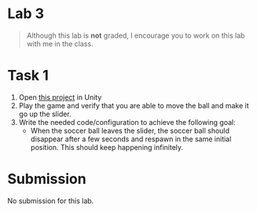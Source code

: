 # Lab 3

> Although this lab is **not** graded, I encourage you to work on this lab with me in the class.

# Task 1
1. Open [this project](https://1drv.ms/u/s!AvNVN__FAFfygftEUnlVVBUETnCvPg?e=6tc5Tg) in Unity
1. Play the game and verify that you are able to move the ball and make it go up the slider.
1. Write the needed code/configuration to achieve the following goal:
    * When the soccer ball leaves the slider, the soccer ball should disappear after a few seconds and respawn in the same initial position. This should keep happening infinitely.

# Submission
No submission for this lab.
